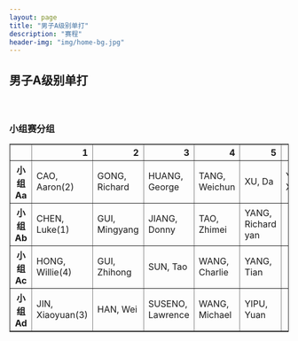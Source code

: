 ```yaml
---
layout: page
title: "男子A级别单打"
description: "赛程"
header-img: "img/home-bg.jpg"
---
```


<h2><p class="text-center">男子A级别单打</p></h2>
<br>

<h3>小组赛分组</h3>
<table border="1" class="dataframe">
  <thead>
    <tr style="text-align: right;">
      <th></th>
      <th>1</th>
      <th>2</th>
      <th>3</th>
      <th>4</th>
      <th>5</th>
      <th>6</th>
    </tr>
  </thead>
  <tbody>
    <tr>
      <th>小组Aa</th>
      <td>CAO, Aaron(2)</td>
      <td>GONG, Richard</td>
      <td>HUANG, George</td>
      <td>TANG, Weichun</td>
      <td>XU, Da</td>
      <td>YU, Xiaojun</td>
    </tr>
    <tr>
      <th>小组Ab</th>
      <td>CHEN, Luke(1)</td>
      <td>GUI, Mingyang</td>
      <td>JIANG, Donny</td>
      <td>TAO, Zhimei</td>
      <td>YANG, Richard yan</td>
      <td></td>
    </tr>
    <tr>
      <th>小组Ac</th>
      <td>HONG, Willie(4)</td>
      <td>GUI, Zhihong</td>
      <td>SUN, Tao</td>
      <td>WANG, Charlie</td>
      <td>YANG, Tian</td>
      <td></td>
    </tr>
    <tr>
      <th>小组Ad</th>
      <td>JIN, Xiaoyuan(3)</td>
      <td>HAN, Wei</td>
      <td>SUSENO, Lawrence</td>
      <td>WANG, Michael</td>
      <td>YIPU, Yuan</td>
      <td></td>
    </tr>
  </tbody>
</table>
